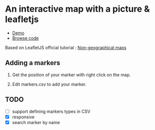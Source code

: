 # An interactive map with a picture & leafletjs

* [Demo](maccadia.github.io/map.html)
* [Browse code](https://github.com/MAccadia/maccadia.github.io/)


Based on LeafletJS official tutorial : [Non-geographical maps](http://leafletjs.com/examples/crs-simple/crs-simple.html)

## Adding a markers

1. Get the position of your marker with right click on the map.

2. Edit markers.csv to add your marker.

## TODO
 - [ ] support defining markers types in CSV
 - [x] responsive
 - [x] search marker by name
